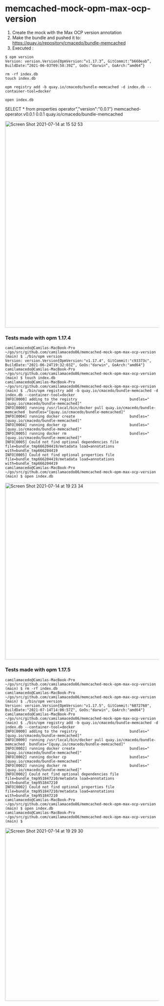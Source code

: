 # memcached-mock-opm-max-ocp-version

1) Create the mock with the Max OCP version annotation
2) Make the bundle and pushed it to: https://quay.io/repository/cmacedo/bundle-memcached
3) Executed : 

```
$ opm version
Version: version.Version{OpmVersion:“v1.17.3”, GitCommit:“b660eab”, BuildDate:“2021-06-03T09:58:39Z”, GoOs:“darwin”, GoArch:“amd64”}
```

```
rm -rf index.db
touch index.db
```

```
opm registry add -b quay.io/cmacedo/bundle-memcached -d index.db --container-tool=docker
```

```
open index.db 
```

SELECT * from properties
operator","version":"0.0.1"}	memcached-operator.v0.0.1	0.0.1	quay.io/cmacedo/bundle-memcached

<img width="676" alt="Screen Shot 2021-07-14 at 15 52 53" src="https://user-images.githubusercontent.com/7708031/125643820-7ac4e36b-43ac-401a-8f33-14de88a49fac.png">

### Tests made with opm 1.17.4

```
camilamacedo@Camilas-MacBook-Pro ~/go/src/github.com/camilamacedo86/memcached-mock-opm-max-ocp-version (main) $ ./bin/opm version
Version: version.Version{OpmVersion:"v1.17.4", GitCommit:"c93373c", BuildDate:"2021-06-24T19:32:03Z", GoOs:"darwin", GoArch:"amd64"}
camilamacedo@Camilas-MacBook-Pro ~/go/src/github.com/camilamacedo86/memcached-mock-opm-max-ocp-version (main) $ touch index.db
camilamacedo@Camilas-MacBook-Pro ~/go/src/github.com/camilamacedo86/memcached-mock-opm-max-ocp-version (main) $ ./bin/opm registry add -b quay.io/cmacedo/bundle-memcached -d index.db --container-tool=docker
INFO[0000] adding to the registry                        bundles="[quay.io/cmacedo/bundle-memcached]"
INFO[0000] running /usr/local/bin/docker pull quay.io/cmacedo/bundle-memcached  bundles="[quay.io/cmacedo/bundle-memcached]"
INFO[0004] running docker create                         bundles="[quay.io/cmacedo/bundle-memcached]"
INFO[0004] running docker cp                             bundles="[quay.io/cmacedo/bundle-memcached]"
INFO[0005] running docker rm                             bundles="[quay.io/cmacedo/bundle-memcached]"
INFO[0005] Could not find optional dependencies file     file=bundle_tmp666204419/metadata load=annotations with=bundle_tmp666204419
INFO[0005] Could not find optional properties file       file=bundle_tmp666204419/metadata load=annotations with=bundle_tmp666204419
camilamacedo@Camilas-MacBook-Pro ~/go/src/github.com/camilamacedo86/memcached-mock-opm-max-ocp-version (main) $ open index.db 
```

<img width="578" alt="Screen Shot 2021-07-14 at 19 23 34" src="https://user-images.githubusercontent.com/7708031/125673347-b05352bf-2f95-4a90-a6a8-528cc46573db.png">


### Tests made with opm 1.17.5

```
camilamacedo@Camilas-MacBook-Pro ~/go/src/github.com/camilamacedo86/memcached-mock-opm-max-ocp-version (main) $ rm -rf index.db 
camilamacedo@Camilas-MacBook-Pro ~/go/src/github.com/camilamacedo86/memcached-mock-opm-max-ocp-version (main) $ ./bin/opm version
Version: version.Version{OpmVersion:"v1.17.5", GitCommit:"6072760", BuildDate:"2021-07-14T14:06:57Z", GoOs:"darwin", GoArch:"amd64"}
camilamacedo@Camilas-MacBook-Pro ~/go/src/github.com/camilamacedo86/memcached-mock-opm-max-ocp-version (main) $ ./bin/opm registry add -b quay.io/cmacedo/bundle-memcached -d index.db --container-tool=docker
INFO[0000] adding to the registry                        bundles="[quay.io/cmacedo/bundle-memcached]"
INFO[0000] running /usr/local/bin/docker pull quay.io/cmacedo/bundle-memcached  bundles="[quay.io/cmacedo/bundle-memcached]"
INFO[0002] running docker create                         bundles="[quay.io/cmacedo/bundle-memcached]"
INFO[0002] running docker cp                             bundles="[quay.io/cmacedo/bundle-memcached]"
INFO[0002] running docker rm                             bundles="[quay.io/cmacedo/bundle-memcached]"
INFO[0002] Could not find optional dependencies file     file=bundle_tmp951847210/metadata load=annotations with=bundle_tmp951847210
INFO[0002] Could not find optional properties file       file=bundle_tmp951847210/metadata load=annotations with=bundle_tmp951847210
camilamacedo@Camilas-MacBook-Pro ~/go/src/github.com/camilamacedo86/memcached-mock-opm-max-ocp-version (main) $ open index.db 
camilamacedo@Camilas-MacBook-Pro ~/go/src/github.com/camilamacedo86/memcached-mock-opm-max-ocp-version (main) $ 
```

<img width="566" alt="Screen Shot 2021-07-14 at 19 29 30" src="https://user-images.githubusercontent.com/7708031/125673871-b5a633bd-32c2-4de6-ad0d-3b187f8c9b63.png">
